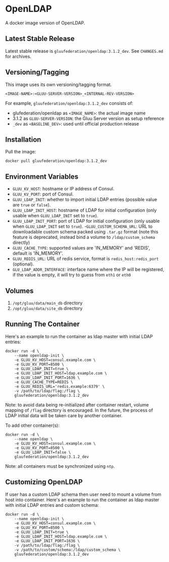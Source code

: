 # OpenLDAP

A docker image version of OpenLDAP.

## Latest Stable Release

Latest stable release is `gluufederation/openldap:3.1.2_dev`. See `CHANGES.md` for archives.

## Versioning/Tagging

This image uses its own versioning/tagging format.

    <IMAGE-NAME>:<GLUU-SERVER-VERSION>_<INTERNAL-REV-VERSION>

For example, `gluufederation/openldap:3.1.2_dev` consists of:

- glufederation/openldap as `<IMAGE_NAME>`: the actual image name
- 3.1.2 as `GLUU-SERVER-VERSION`: the Gluu Server version as setup reference
- `_dev` as `<BASELINE_DEV>`: used until official production release

## Installation

Pull the image:

```
docker pull gluufederation/openldap:3.1.2_dev
```

## Environment Variables

- `GLUU_KV_HOST`: hostname or IP address of Consul.
- `GLUU_KV_PORT`: port of Consul.
- `GLUU_LDAP_INIT`: whether to import initial LDAP entries (possible value are `true` or `false`).
- `GLUU_LDAP_INIT_HOST`: hostname of LDAP for initial configuration (only usable when `GLUU_LDAP_INIT` set to `true`).
- `GLUU_LDAP_INIT_PORT`: port of LDAP for initial configuration (only usable when `GLUU_LDAP_INIT` set to `true`).
-`GLUU_CUSTOM_SCHEMA_URL`: URL to downloadable custom schema packed using `.tar.gz` format (note this feature is deprecated, instead bind a volume to `/ldap/custom_schema` directly)
- `GLUU_CACHE_TYPE`: supported values are 'IN_MEMORY' and 'REDIS', default is 'IN_MEMORY'.
- `GLUU_REDIS_URL`: URL of redis service, format is `redis_host:redis_port` (optional).
- `GLU_LDAP_ADDR_INTERFACE`: interface name where the IP will be registered, if the value is empty, it will try to guess from `eth1` or `eth0`

## Volumes

1. `/opt/gluu/data/main_db` directory
2. `/opt/gluu/data/site_db` directory

## Running The Container

Here's an example to run the container as ldap master with initial LDAP entries:

```
docker run -d \
    --name openldap-init \
    -e GLUU_KV_HOST=consul.example.com \
    -e GLUU_KV_PORT=8500 \
    -e GLUU_LDAP_INIT=true \
    -e GLUU_LDAP_INIT_HOST=ldap.example.com \
    -e GLUU_LDAP_INIT_PORT=1636 \
    -e GLUU_CACHE_TYPE=REDIS \
    -e GLUU_REDIS_URL='redis.example:6379' \
    -v /path/to/ldap/flag:/flag \
    gluufederation/openldap:3.1.2_dev
```

Note: to avoid data being re-initialized after container restart, volume mapping of `/flag` directory is encouraged. In the future, the process of LDAP initial data will be taken care by another container.

To add other container(s):

```
docker run -d \
    --name openldap \
    -e GLUU_KV_HOST=consul.example.com \
    -e GLUU_KV_PORT=8500 \
    -e GLUU_LDAP_INIT=false \
    gluufederation/openldap:3.1.2_dev
```

Note: all containers must be synchronized using `ntp`.

## Customizing OpenLDAP

If user has a custom LDAP schema then user need to mount a volume from host into container.
Here's an example to run the container as ldap master with initial LDAP entries and custom schema:

```
docker run -d \
    --name openldap-init \
    -e GLUU_KV_HOST=consul.example.com \
    -e GLUU_KV_PORT=8500 \
    -e GLUU_LDAP_INIT=true \
    -e GLUU_LDAP_INIT_HOST=ldap.example.com \
    -e GLUU_LDAP_INIT_PORT=1636 \
    -v /path/to/ldap/flag:/flag \
    -v /path/to/custom/schema:/ldap/custom_schema \
    gluufederation/openldap:3.1.2_dev
```
